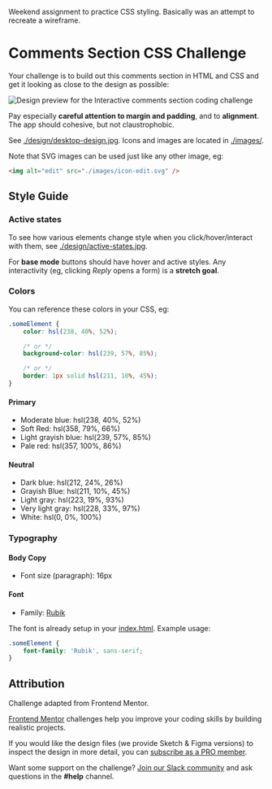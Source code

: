 Weekend assignment to practice CSS styling. Basically was an attempt to recreate a wireframe.

# Comments Section CSS Challenge

Your challenge is to build out this comments section in HTML and CSS and get it looking as close to the design as possible:

![Design preview for the Interactive comments section coding challenge](./design/desktop-design.jpg)

Pay especially **careful attention to margin and padding**, and to **alignment**. The app should cohesive, but not claustrophobic.

See [./design/desktop-design.jpg](./design/desktop-design.jpg). Icons and images are located in [./images/](./images/).

Note that SVG images can be used just like any other image, eg:

```html
<img alt="edit" src="./images/icon-edit.svg" />
```


## Style Guide

### Active states

To see how various elements change style when you click/hover/interact with them, see [./design/active-states.jpg](./design/active-states.jpg).

For **base mode** buttons should have hover and active styles. Any interactivity (eg, clicking _Reply_ opens a form) is a **stretch goal**.


### Colors

You can reference these colors in your CSS, eg:

```css
.someElement {
    color: hsl(238, 40%, 52%);

    /* or */
    background-color: hsl(239, 57%, 85%);

    /* or */
    border: 1px solid hsl(211, 10%, 45%);
}
```

#### Primary

- Moderate blue: hsl(238, 40%, 52%)
- Soft Red: hsl(358, 79%, 66%)
- Light grayish blue: hsl(239, 57%, 85%)
- Pale red: hsl(357, 100%, 86%)

#### Neutral

- Dark blue: hsl(212, 24%, 26%)
- Grayish Blue: hsl(211, 10%, 45%)
- Light gray: hsl(223, 19%, 93%)
- Very light gray: hsl(228, 33%, 97%)
- White: hsl(0, 0%, 100%)

### Typography

#### Body Copy

- Font size (paragraph): 16px

#### Font

- Family: [Rubik](https://fonts.google.com/specimen/Rubik)

The font is already setup in your [index.html](./index.html). Example usage:

```css
.someElement {
    font-family: 'Rubik', sans-serif;
}
```


## Attribution

Challenge adapted from Frontend Mentor.

[Frontend Mentor](https://www.frontendmentor.io) challenges help you improve your coding skills by building realistic projects.

If you would like the design files (we provide Sketch & Figma versions) to inspect the design in more detail, you can [subscribe as a PRO member](https://www.frontendmentor.io/pro).

Want some support on the challenge? [Join our Slack community](https://www.frontendmentor.io/slack) and ask questions in the **#help** channel.
